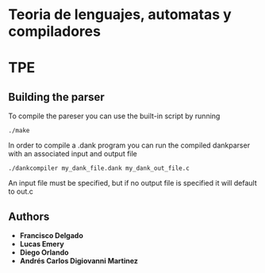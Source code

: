 # Teoria de lenguajes, automatas y compiladores 
# TPE
## Building the parser
To compile the pareser you can use the built-in script by running
```
./make 
```
In order to compile a .dank program you can run the compiled dankparser with an associated input and output file
```
./dankcompiler my_dank_file.dank my_dank_out_file.c 
```
An input file must be specified, but if no output file is specified it will default to out.c

## Authors

* **Francisco Delgado**
* **Lucas Emery**
* **Diego Orlando**
* **Andrés Carlos Digiovanni Martinez**